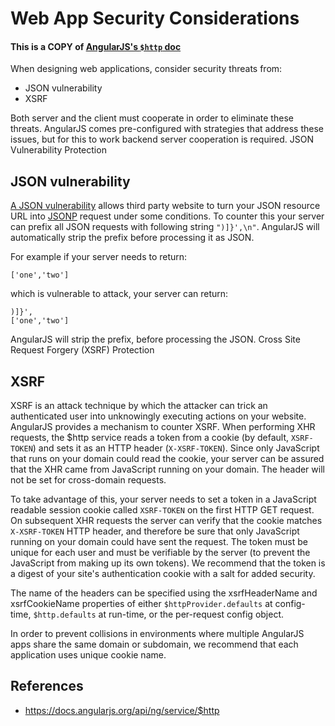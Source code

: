 # Web App Security Considerations

#### This is a **COPY** of [AngularJS's `$http` doc](https://docs.angularjs.org/api/ng/service/$http)

When designing web applications, consider security threats from:

* JSON vulnerability
* XSRF

Both server and the client must cooperate in order to eliminate these threats. AngularJS comes pre-configured with strategies that address these issues, but for this to work backend server cooperation is required.
JSON Vulnerability Protection

## JSON vulnerability
[A JSON vulnerability](http://haacked.com/archive/2008/11/20/anatomy-of-a-subtle-json-vulnerability.aspx/) allows third party website to turn your JSON resource URL into [JSONP](https://en.wikipedia.org/wiki/JSONP) request under some conditions. To counter this your server can prefix all JSON requests with following string `")]}',\n"`. AngularJS will automatically strip the prefix before processing it as JSON.

For example if your server needs to return:

    ['one','two']

which is vulnerable to attack, your server can return:

    )]}',
    ['one','two']

AngularJS will strip the prefix, before processing the JSON.
Cross Site Request Forgery (XSRF) Protection

## XSRF
XSRF is an attack technique by which the attacker can trick an authenticated user into unknowingly executing actions on your website. AngularJS provides a mechanism to counter XSRF. When performing XHR requests, the $http service reads a token from a cookie (by default, `XSRF-TOKEN`) and sets it as an HTTP header (`X-XSRF-TOKEN`). Since only JavaScript that runs on your domain could read the cookie, your server can be assured that the XHR came from JavaScript running on your domain. The header will not be set for cross-domain requests.

To take advantage of this, your server needs to set a token in a JavaScript readable session cookie called `XSRF-TOKEN` on the first HTTP GET request. On subsequent XHR requests the server can verify that the cookie matches `X-XSRF-TOKEN` HTTP header, and therefore be sure that only JavaScript running on your domain could have sent the request. The token must be unique for each user and must be verifiable by the server (to prevent the JavaScript from making up its own tokens). We recommend that the token is a digest of your site's authentication cookie with a salt for added security.

The name of the headers can be specified using the xsrfHeaderName and xsrfCookieName properties of either `$httpProvider.defaults` at config-time, `$http.defaults` at run-time, or the per-request config object.

In order to prevent collisions in environments where multiple AngularJS apps share the same domain or subdomain, we recommend that each application uses unique cookie name.

## References
* <https://docs.angularjs.org/api/ng/service/$http>

